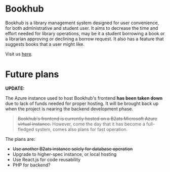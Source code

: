 # Bookhub

Bookhub is a library management system designed for user convenience, for both administrative and student user. It aims to decrease the time and effort needed for library operations, may be it a student borrowing a book or a librarian approving or declining a borrow request. It also has a feature that suggests books that a user might like. 

Visit us [here](https://bookhub.c1phertime.me).

# Future plans

**UPDATE:**

The Azure instance used to host Bookhub's frontend **__has been taken down__** due to lack of funds needed for proper hosting. It will be brought back up when the project is nearing the backend development phase.


> ~~Bookhub's frontend is currently hosted on a B2ats Microsoft Azure virtual instance.~~ 
However, come the day that it has become a full-fledged system, comes also plans for fast operation.

The plans are:
+ ~~Use another B2ats instance solely for database operation~~
+ Upgrade to higher-spec instance, or local hosting
+ Use React.js for code reusability
+ PHP for backend?

